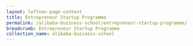 ```yaml
---
layout: leftnav-page-content
title: Entrepreneur Startup Programme
permalink: /alibaba-business-school/entrepreneur-startup-programme/
breadcrumb: Entrepreneur Startup Programme
collection_name: alibaba-business-school
---
```

